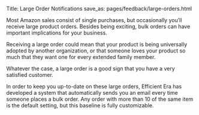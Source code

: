 Title: Large Order Notifications
save_as: pages/feedback/large-orders.html

Most Amazon sales consist of single purchases, but occasionally you’ll receive large product orders. Besides being exciting, bulk orders can have important implications for your business. 

Receiving a large order could mean that your product is being universally adopted by another organization, or that someone loves your product so much that they want one for every extended family member. 

Whatever the case, a large order is a good sign that you have a very satisfied customer. 

In order to keep you up-to-date on these large orders, Efficient Era has developed a system that automatically sends you an email every time someone places a bulk order. Any order with more than 10 of the same item is the default setting, but this baseline is fully customizable.
